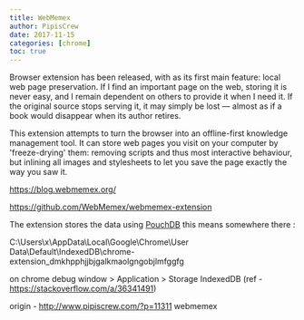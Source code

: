 ```yaml
---
title: WebMemex
author: PipisCrew
date: 2017-11-15
categories: [chrome]
toc: true
---
```


Browser extension has been released, with as its first main feature: local web page preservation. If I find an important page on the web, storing it is never easy, and I remain dependent on others to provide it when I need it. If the original source stops serving it, it may simply be lost — almost as if a book would disappear when its author retires.

This extension attempts to turn the browser into an offline-first knowledge management tool. It can store web pages you visit on your computer by 'freeze-drying' them: removing scripts and thus most interactive behaviour, but inlining all images and stylesheets to let you save the page exactly the way you saw it.

https://blog.webmemex.org/

https://github.com/WebMemex/webmemex-extension

The extension stores the data using [PouchDB](https://pouchdb.com/guides/databases.html) this means somewhere there :

C:\Users\x\AppData\Local\Google\Chrome\User Data\Default\IndexedDB\chrome-extension_dmkhpphjjbjgalkmaolgngobjlmfggfg

on chrome debug window > Application > Storage IndexedDB (ref - https://stackoverflow.com/a/36341491)

origin - http://www.pipiscrew.com/?p=11311 webmemex
